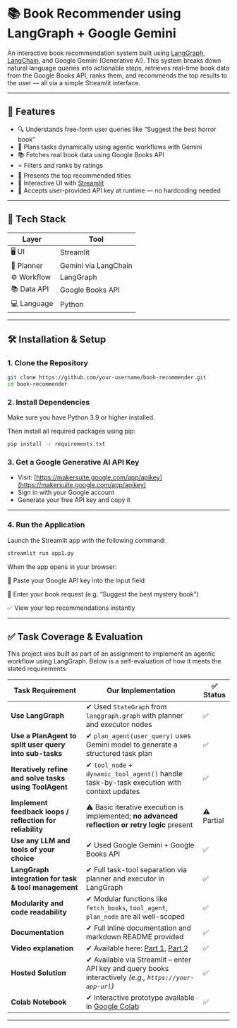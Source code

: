 # 📚 Book Recommender using LangGraph + Google Gemini

An interactive book recommendation system built using [LangGraph](https://github.com/langchain-ai/langgraph), [LangChain](https://github.com/langchain-ai/langchain), and Google Gemini (Generative AI). This system breaks down natural language queries into actionable steps, retrieves real-time book data from the Google Books API, ranks them, and recommends the top results to the user — all via a simple Streamlit interface.

---

## 🚀 Features

- 🔍 Understands free-form user queries like “Suggest the best horror book”
- 🧠 Plans tasks dynamically using agentic workflows with Gemini
- 📚 Fetches real book data using Google Books API
- ⭐ Filters and ranks by ratings
- 🧾 Presents the top recommended titles
- 💬 Interactive UI with [Streamlit](https://streamlit.io)
- 🔐 Accepts user-provided API key at runtime — no hardcoding needed

---

## 🧰 Tech Stack

| Layer       | Tool                         |
|-------------|------------------------------|
| 🖥️ UI        | Streamlit                    |
| 🧠 Planner   | Gemini via LangChain         |
| ⚙️ Workflow  | LangGraph                    |
| 📚 Data API  | Google Books API             |
| 💻 Language  | Python                       |

---

## 🛠️ Installation & Setup

### 1. Clone the Repository

```bash
git clone https://github.com/your-username/book-recommender.git
cd book-recommender
```

### 2. Install Dependencies

Make sure you have Python 3.9 or higher installed.

Then install all required packages using pip:

```bash
pip install -r requirements.txt
```

### 3. Get a Google Generative AI API Key

- Visit: [https://makersuite.google.com/app/apikey](https://makersuite.google.com/app/apikey)
- Sign in with your Google account
- Generate your free API key and copy it

---

### 4. Run the Application

Launch the Streamlit app with the following command:

```bash
streamlit run app1.py
```

When the app opens in your browser:

  🔐 Paste your Google API key into the input field

  💬 Enter your book request (e.g. “Suggest the best mystery book”)

  ✅ View your top recommendations instantly

---

## ✅ Task Coverage & Evaluation

This project was built as part of an assignment to implement an agentic workflow using LangGraph. Below is a self-evaluation of how it meets the stated requirements:

| **Task Requirement**                                      | **Our Implementation**                                                                                                                       | ✅ Status    |
|-----------------------------------------------------------|----------------------------------------------------------------------------------------------------------------------------------------------|-------------|
| **Use LangGraph**                                         | ✔ Used `StateGraph` from `langgraph.graph` with planner and executor nodes                                                                   | ✅           |
| **Use a PlanAgent to split user query into sub-tasks**    | ✔ `plan_agent(user_query)` uses Gemini model to generate a structured task plan                                                              | ✅           |
| **Iteratively refine and solve tasks using ToolAgent**    | ✔ `tool_node` + `dynamic_tool_agent()` handle task-by-task execution with context updates                                                    | ✅           |
| **Implement feedback loops / reflection for reliability** | ⚠️ Basic iterative execution is implemented; **no advanced reflection or retry logic** present                                               | ⚠️ Partial  |
| **Use any LLM and tools of your choice**                  | ✔ Used Google Gemini + Google Books API                                                                                                      | ✅           |
| **LangGraph integration for task & tool management**      | ✔ Full task-tool separation via planner and executor in LangGraph                                                                            | ✅           |
| **Modularity and code readability**                       | ✔ Modular functions like `fetch_books`, `tool_agent`, `plan_node` are all well-scoped                                                        | ✅           |
| **Documentation**                                         | ✔ Full inline documentation and markdown README provided                                                                                     | ✅           |
| **Video explanation**                                     | ✔ Available here: [Part 1](https://drive.google.com/file/d/1RzLkHyNyRljF9wOUmqPgq1_APxu-9Uqt/view), [Part 2](https://drive.google.com/file/d/151PyF7SZI2qZx2f4Dli_uGofTht0Dh-R/view) | ✅           |
| **Hosted Solution**                                       | ✔ Available via Streamlit – enter API key and query books interactively *(e.g., `https://your-app-url`)*                                    | ✅           |
| **Colab Notebook**                                        | ✔ Interactive prototype available in [Google Colab](https://colab.research.google.com/drive/1Mw_C6KQZMRb1jpZC34pvmBeXs5FwkhJ8?usp=sharing)   | ✅           |

---

